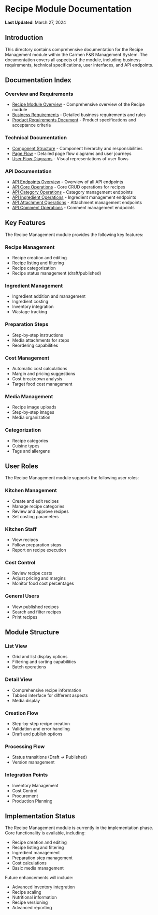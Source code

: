 # Recipe Module Documentation

**Last Updated**: March 27, 2024

## Introduction

This directory contains comprehensive documentation for the Recipe Management module within the Carmen F&B Management System. The documentation covers all aspects of the module, including business requirements, technical specifications, user interfaces, and API endpoints.

## Documentation Index

### Overview and Requirements

- [Recipe Module Overview](./RECIPE-Overview.md) - Comprehensive overview of the Recipe module
- [Business Requirements](./RECIPE-Business-Requirements.md) - Detailed business requirements and rules
- [Product Requirements Document](./RECIPE-PRD.md) - Product specifications and acceptance criteria

### Technical Documentation

- [Component Structure](./RECIPE-Component-Structure.md) - Component hierarchy and responsibilities
- [Page Flow](./RECIPE-Page-Flow.md) - Detailed page flow diagrams and user journeys
- [User Flow Diagrams](./RECIPE-User-Flow-Diagram.md) - Visual representations of user flows

### API Documentation

- [API Endpoints Overview](./RECIPE-API-Endpoints-Overview.md) - Overview of all API endpoints
- [API Core Operations](./RECIPE-API-Endpoints-Core.md) - Core CRUD operations for recipes
- [API Category Operations](./RECIPE-API-Endpoints-Categories.md) - Category management endpoints
- [API Ingredient Operations](./RECIPE-API-Endpoints-Ingredients.md) - Ingredient management endpoints
- [API Attachment Operations](./RECIPE-API-Endpoints-Attachments.md) - Attachment management endpoints
- [API Comment Operations](./RECIPE-API-Endpoints-Comments.md) - Comment management endpoints

## Key Features

The Recipe Management module provides the following key features:

### Recipe Management
- Recipe creation and editing
- Recipe listing and filtering
- Recipe categorization
- Recipe status management (draft/published)

### Ingredient Management
- Ingredient addition and management
- Ingredient costing
- Inventory integration
- Wastage tracking

### Preparation Steps
- Step-by-step instructions
- Media attachments for steps
- Reordering capabilities

### Cost Management
- Automatic cost calculations
- Margin and pricing suggestions
- Cost breakdown analysis
- Target food cost management

### Media Management
- Recipe image uploads
- Step-by-step images
- Media organization

### Categorization
- Recipe categories
- Cuisine types
- Tags and allergens

## User Roles

The Recipe Management module supports the following user roles:

### Kitchen Management
- Create and edit recipes
- Manage recipe categories
- Review and approve recipes
- Set costing parameters

### Kitchen Staff
- View recipes
- Follow preparation steps
- Report on recipe execution

### Cost Control
- Review recipe costs
- Adjust pricing and margins
- Monitor food cost percentages

### General Users
- View published recipes
- Search and filter recipes
- Print recipes

## Module Structure

### List View
- Grid and list display options
- Filtering and sorting capabilities
- Batch operations

### Detail View
- Comprehensive recipe information
- Tabbed interface for different aspects
- Media display

### Creation Flow
- Step-by-step recipe creation
- Validation and error handling
- Draft and publish options

### Processing Flow
- Status transitions (Draft → Published)
- Version management

### Integration Points
- Inventory Management
- Cost Control
- Procurement
- Production Planning

## Implementation Status

The Recipe Management module is currently in the implementation phase. Core functionality is available, including:

- Recipe creation and editing
- Recipe listing and filtering
- Ingredient management
- Preparation step management
- Cost calculations
- Basic media management

Future enhancements will include:

- Advanced inventory integration
- Recipe scaling
- Nutritional information
- Recipe versioning
- Advanced reporting 